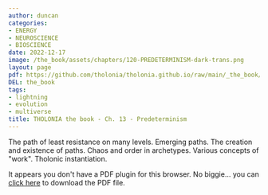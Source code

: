 ```yaml
---
author: duncan
categories:
- ENERGY
- NEUROSCIENCE
- BIOSCIENCE
date: 2022-12-17
image: /the_book/assets/chapters/120-PREDETERMINISM-dark-trans.png
layout: page
pdf: https://github.com/tholonia/tholonia.github.io/raw/main/_the_book/assets/chapters/120-PREDETERMINISM.pdf
DEL: the_book
tags:
- lightning
- evolution
- multiverse
title: THOLONIA the book - Ch. 13 - Predeterminism
---
```


The path of least resistance on many levels. Emerging paths. The creation and existence of paths. Chaos and order in archetypes. Various concepts of "work". Tholonic instantiation.

<!--more-->

<object data='{{ page.pdf }}#zoom=100%' width='100%' height='1000' type='application/pdf'><p>It appears you don't have a PDF plugin for this browser. No biggie... you can <a href='{{ page.pdf }}'> click here</a> to download the PDF file.</p></object>